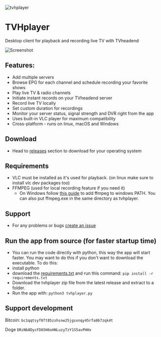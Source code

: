 
![tvhplayer](https://github.com/user-attachments/assets/96b567e2-3ce7-45dd-aad8-b64239a54f2c)

# TVHplayer
Desktop client for playback and recording live TV with TVheadend

![Screenshot](https://github.com/user-attachments/assets/573b6563-0915-481b-ac02-d18bc8297526)


## Features:
- Add multiple servers
- Browse EPG for each channel and schedule recording your favorite shows
- Play live TV & radio channels
- Initiate instant records on your TVheadend server
- Record live TV locally
- Set custom duration for recordings
- Monitor your server status, signal strength and DVR right from the app
- Uses built-in VLC player for maximum compatibility 
- Cross-platform - runs on linux, macOS and Windows

## Download
- Head to [releases](https://github.com/mfat/tvhplayer/releases) section to download for your operating system
  

## Requirements
- VLC must be installed as it's used for playback. (on linux make sure to install vlc dev packages too)
- FFMPEG (used for local recording feature if you need it)
  - On Windows follow [this guide](https://phoenixnap.com/kb/ffmpeg-windows) to add ffmpeg to windows PATH. You can also put ffmpeg.exe in the same directory as tvhplayer.
 
## Support
- For any problems or bugs [create an issue](https://github.com/user/repository/issues/new)

## Run the app from source (for faster startup time)
- You can run the code directly with python, this way the app will start faster. You may want to do this if you don't want to download the executable.
To do this:
- install python
- download the [requirements.txt](https://github.com/mfat/tvhplayer/blob/main/requirements.txt) and run this command:
  `pip install -r requirements.txt`
- Download the tvhplayer zip file from the latest release and extract to a folder.
- Run the app with:
  `python3 tvhplayer.py`
  
## Support development
Bitcoin: `bc1qqtsyf0ft85zshsnw25jgsxnqy45rfa867zqk4t`

Doge
`DRzNb8DycFD65H6oHNLuzyTzY1S5avPHHx`
